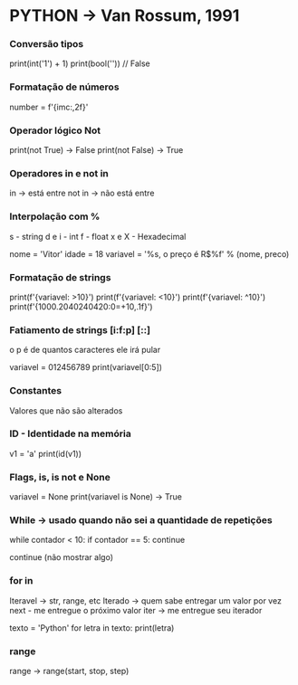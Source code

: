 # PYTHON -> Van Rossum, 1991

### Conversão tipos
print(int('1') + 1)
print(bool('')) // False

### Formatação de números
number = f'{imc:,2f}'

### Operador lógico Not
print(not True) -> False
print(not False) -> True

### Operadores in e not in
in -> está entre
not in -> não está entre

### Interpolação com %
s - string
d e i - int
f - float
x e X - Hexadecimal

nome = 'Vitor'
idade = 18
variavel = '%s, o preço é R$%f' % (nome, preco)

### Formatação de strings
print(f'{variavel: >10}')
print(f'{variavel: <10}')
print(f'{variavel: ^10}')
print(f'{1000.2040240420:0=+10,.1f}')

### Fatiamento de strings [i:f:p] [::]
o p é de quantos caracteres ele irá pular

variavel = 012456789
print(variavel[0:5])

### Constantes

Valores que não são alterados

### ID - Identidade na memória
v1 = 'a'
print(id(v1))

### Flags, is, is not e None
variavel = None
print(variavel is None) -> True

### While -> usado quando não sei a quantidade de repetições

while contador < 10:
    if contador == 5:
    continue

continue (não mostrar algo)

### for in

Iteravel -> str, range, etc
Iterado -> quem sabe entregar um valor por vez
next - me entregue o próximo valor
iter -> me entregue seu iterador

texto = 'Python'
for letra in texto:
    print(letra)

### range
range -> range(start, stop, step)
